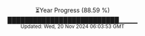<p align="center">
⏳Year Progress (88.59 %)<br>
██████████████████████████▁▁▁▁ <br>
<sub>Updated: Wed, 20 Nov 2024 06:03:53 GMT</sub>
</p>

